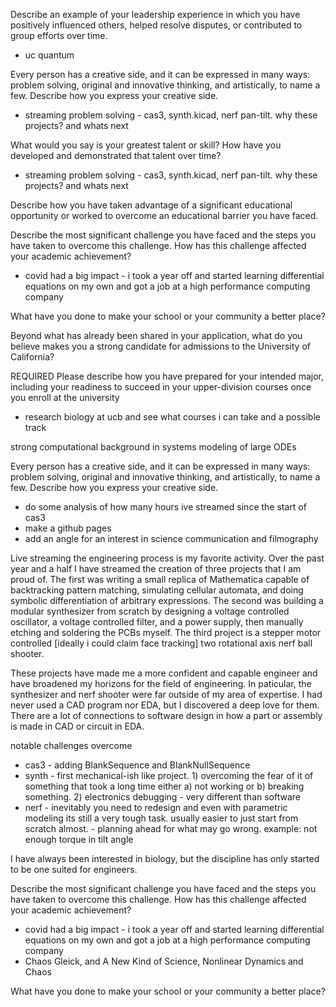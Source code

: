 Describe an example of your leadership experience in which you have positively influenced others, helped resolve disputes, or contributed to group efforts over time.
- uc quantum 

Every person has a creative side, and it can be expressed in many ways: problem solving, original and innovative thinking, and artistically, to name a few. Describe how you express your creative side.

- streaming problem solving - cas3, synth.kicad, nerf pan-tilt. why these projects? and whats next 

What would you say is your greatest talent or skill? How have you developed and demonstrated that talent over time?

- streaming problem solving - cas3, synth.kicad, nerf pan-tilt. why these projects? and whats next 

Describe how you have taken advantage of a significant educational opportunity or worked to overcome an educational barrier you have faced.

Describe the most significant challenge you have faced and the steps you have taken to overcome this challenge. How has this challenge affected your academic achievement?
- covid had a big impact - i took a year off and started learning differential equations on my own and got a job at a high performance computing company 

What have you done to make your school or your community a better place?

Beyond what has already been shared in your application, what do you believe makes you a strong candidate for admissions to the University of California?





REQUIRED 
Please describe how you have prepared for your intended major, including your readiness to succeed in your upper-division courses once you enroll at the university

* research biology at ucb and see what courses i can take and a possible track 

strong computational background in systems modeling of large ODEs 



Every person has a creative side, and it can be expressed in many ways: problem solving, original and innovative thinking, and artistically, to name a few. Describe how you express your creative side.

* do some analysis of how many hours ive streamed since the start of cas3 
* make a github pages 
* add an angle for an interest in science communication and filmography 

Live streaming the engineering process is my favorite activity. Over the past year and a half I have streamed the creation of three projects that I am proud of. The first was writing a small replica of Mathematica capable of backtracking pattern matching, simulating cellular automata, and doing symbolic differentiation of arbitrary expressions. The second was building a modular synthesizer from scratch by designing a voltage controlled oscillator, a voltage controlled filter, and a power supply, then manually etching and soldering the PCBs myself. The third project is a stepper motor controlled [ideally i could claim face tracking] two rotational axis nerf ball shooter. 

These projects have made me a more confident and capable engineer and have broadened my horizons for the     field of engineering. In paticular, the synthesizer and nerf shooter were far outside of my area of expertise. I had never used a CAD program nor EDA, but I discovered a deep love for them. There are a lot of connections to software design in how a part or assembly is made in CAD or circuit in EDA.  

notable challenges overcome 
* cas3 - adding BlankSequence and BlankNullSequence 
* synth - first mechanical-ish like project. 1) overcoming the fear of it of something that took a long time either a) not working or b) breaking something. 2) electronics debugging - very different than software
* nerf - inevitably you need to redesign and even with parametric modeling its still a very tough task. usually easier to just start from scratch almost. - planning ahead for what may go wrong. example: not enough torque in tilt angle

I have always been interested in biology, but the discipline has only started to be one suited for engineers. 





Describe the most significant challenge you have faced and the steps you have taken to overcome this challenge. How has this challenge affected your academic achievement?
- covid had a big impact - i took a year off and started learning differential equations on my own and got a job at a high performance computing company 
- Chaos Gleick, and A New Kind of Science, Nonlinear Dynamics and Chaos 


What have you done to make your school or your community a better place?